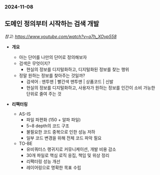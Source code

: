 ### 2024-11-08

## 도메인 정의부터 시작하는 검색 개발
*참고: https://www.youtube.com/watch?v=a7h_XOvp558*
- **개요**
  - 아는 단어를 나만의 단어로 정의해보자
  - 검색은 무엇이지?
    - 현실의 정보를 디지털화하고, 디지털화된 정보를 찾는 행위
  - 정말 원하는 정보를 찾아주는 것일까?
    - 검색어 : 맨투맨 | 빨간색 맨투맨 | 상품코드 | 신발
    - 현실의 정보를 디지털화하고, 사용자가 원하는 정보를 인간이 소비 가능한 단위로 줄여 주는 것

- **리팩터링**
  - AS-IS
    - 파일 파편화 (150 + 알파 파일)
    - 5~8 depth의 코드 구조
    - 불필요한 코드 중복으로 인한 성능 저하
    - 일부 코드 변경을 위해 전체 코드 파악 필요
  - TO-BE
    - 유비쿼터스 랭귀지로 커뮤니케이션, 개발 비용 감소
    - 30개 파일로 핵심 로직 응집, 책임 및 위상 정리
    - 리팩터링 성능 개선
    - 레이어링으로 명확한 목표 수립
